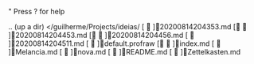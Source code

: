 " Press ? for help

.. (up a dir)
</guilherme/Projects/ideias/
  [   ]20200814204353.md
  [✹  ]20200814204453.md
  [✹  ]20200814204456.md
  [   ]20200814204511.md
  [   ]default.profraw
  [✹  ]index.md
  [   ]Melancia.md
  [   ]nova.md
  [   ]README.md
  [   ]Zettelkasten.md
